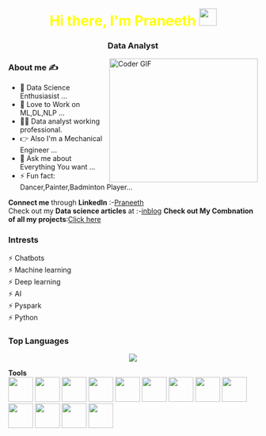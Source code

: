 <h1 align="center" style="color: yellow">Hi there, I'm <strong>Praneeth</strong> <img src="https://raw.githubusercontent.com/TheDudeThatCode/TheDudeThatCode/master/Assets/Hi.gif" width=35 height=35>
  </h1>
<h3 align="center" >Data Analyst</h3>

<img align="right" alt='Coder GIF' height=250 width=300 src="https://user-images.githubusercontent.com/64009514/102066398-c847f780-3e1f-11eb-8cb8-b9e5be919da2.gif" />

### About me :writing_hand:
- 🔭 Data Science Enthusiasist ...
- 🌱 Love to Work on ML,DL,NLP ...
- :man_scientist: Data analyst working professional.
- :point_right: Also I'm a Mechanical Engineer ...
- 💬 Ask me about Everything You want ...
- ⚡ Fun fact: Dancer,Painter,Badminton Player...

__Connect me__ through __Linkedln__  :-[Praneeth](https://www.linkedin.com/in/praneeth-kumar-84a15317b)\
Check out my __Data science articles__ at :-[inblog](https://inblog.in/@PraneethKumar)
__Check out My Combnation of all my projects__:[Click here](https://mighty-springs-38077.herokuapp.com/)

### Intrests
⚡ Chatbots <br>
⚡ Machine learning <br>
⚡ Deep learning <br>
⚡ AI <br>
⚡ Pyspark<br>
⚡ Python

### Top Languages

<p align="center">
<a href = "https://github.com/praneeth300">
  <img src="https://github-readme-stats-aj8vj7k8x.vercel.app/api/top-langs/?username=praneeth300&layout=compact&title_color=ffc857&icon_color=8ac926&text_color=daf7dc&bg_color=151515&card_width=400">
</a>
</p>

__Tools__
<br>
<img src="https://cdn3.iconfinder.com/data/icons/logos-and-brands-adobe/512/267_Python-512.png" width=50 height=50>
<img src="https://upload.wikimedia.org/wikipedia/commons/thumb/a/a1/PyCharm_Logo.svg/1024px-PyCharm_Logo.svg.png" width=50 height=50>
<img src="https://upload.wikimedia.org/wikipedia/commons/thumb/7/7e/Spyder_logo.svg/1024px-Spyder_logo.svg.png" width=50 height=50>
<img src="https://mccarter.gallerycdn.vsassets.io/extensions/mccarter/start-git-bash/1.2.1/1499505567572/Microsoft.VisualStudio.Services.Icons.Default" width=50 height=50>
<img src="https://iconape.com/wp-content/files/dw/348983/svg/348983.svg" width=50 height=50>
<img src="https://pythonforfinance.net/wp-content/uploads/2019/07/Jupyter.jpg" width=50 height=50>
<img src="https://colab.research.google.com/img/colab_favicon.ico" height=50 width=50>
<img src="https://avatars.githubusercontent.com/u/45109972?s=400&v=4" width=50 height=50>
<img src="https://image.flaticon.com/icons/png/512/732/732212.png" width=50 height=50>
<img src="https://cdn0.iconfinder.com/data/icons/superuser-extension-light/512/675277-data_database_sql_query-512.png" width=50 height=50>
<img src="https://cdn.iconscout.com/icon/free/png-512/mongodb-5-1175140.png" width=50 height=50>
<img src="https://upload.wikimedia.org/wikipedia/commons/thumb/2/2d/Tensorflow_logo.svg/1200px-Tensorflow_logo.svg.png" width=50 height=50>
<img src="https://img.stackshare.io/service/5601/keras.png" width=50 height=50>

<br>
